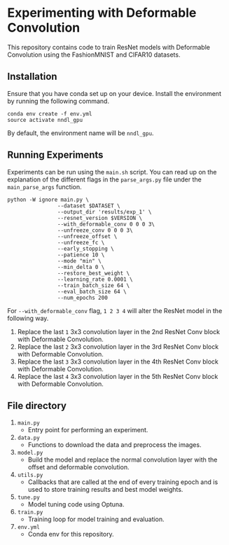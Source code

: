 # Experimenting with Deformable Convolution

This repository contains code to train ResNet models with Deformable Convolution using the FashionMNIST and CIFAR10 datasets.

## Installation
Ensure that you have conda set up on your device. 
Install the environment by running the following command.

```
conda env create -f env.yml
source activate nndl_gpu
```
By default, the environment name will be `nndl_gpu`.

## Running Experiments
Experiments can be run using the `main.sh` script.
You can read up on the explanation of the different flags in the `parse_args.py` file under the `main_parse_args` function.

```
python -W ignore main.py \
                --dataset $DATASET \
                --output_dir 'results/exp_1' \
                --resnet_version $VERSION \
                --with_deformable_conv 0 0 0 3\
                --unfreeze_conv 0 0 0 3\
                --unfreeze_offset \
                --unfreeze_fc \
                --early_stopping \
                --patience 10 \
                --mode "min" \
                --min_delta 0 \
                --restore_best_weight \
                --learning_rate 0.0001 \
                --train_batch_size 64 \
                --eval_batch_size 64 \
                --num_epochs 200 
```

For `--with_deformable_conv` flag, `1 2 3 4` will alter the ResNet model in the following way.
1. Replace the last `1` 3x3 convolution layer in the 2nd ResNet Conv block with Deformable Convolution. 
2. Replace the last `2` 3x3 convolution layer in the 3rd ResNet Conv block with Deformable Convolution. 
3. Replace the last `3` 3x3 convolution layer in the 4th ResNet Conv block with Deformable Convolution. 
4. Replace the last `4` 3x3 convolution layer in the 5th ResNet Conv block with Deformable Convolution. 

## File directory

1. `main.py`
    * Entry point for performing an experiment.
2. `data.py`
    * Functions to download the data and preprocess the images.
3. `model.py`
    * Build the model and replace the normal convolution layer with the offset and deformable convolution.
4. `utils.py`
    * Callbacks that are called at the end of every training epoch and is used to store training results and best model weights.
5. `tune.py`
    * Model tuning code using Optuna.
6. `train.py`
    * Training loop for model training and evaluation.
7. `env.yml`
    * Conda env for this repository.